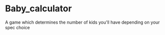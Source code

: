# Baby_calculator
A game which determines the number of kids you'll have depending on your spec choice
